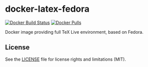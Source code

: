 # docker-latex-fedora

[![Docker Build Status](https://img.shields.io/docker/build/mkaput/latex-fedora)][docker-hub]
[![Docker Pulls](https://img.shields.io/docker/pulls/mkaput/latex-fedora)][docker-hub]

Docker image providing full TeX Live environment, based on Fedora.

## License

See the [LICENSE] file for license rights and limitations (MIT).

[docker-hub]: https://hub.docker.com/r/mkaput/latex-fedora
[LICENSE]: https://github.com/mkaput/docker-latex-fedora/blob/master/LICENSE.txt
